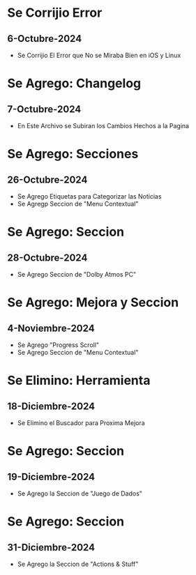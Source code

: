 # Se Corrijio Error 
## 6-Octubre-2024
- Se Corrijio El Error que No se Miraba Bien en iOS y Linux

# Se Agrego: Changelog
## 7-Octubre-2024
- En Este Archivo se Subiran los Cambios Hechos a la Pagina

# Se Agrego: Secciones
## 26-Octubre-2024
- Se Agrego Etiquetas para Categorizar las Noticias
- Se Agregp Seccion de "Menu Contextual"

# Se Agrego: Seccion
## 28-Octubre-2024
- Se Agrego Seccion de "Dolby Atmos PC"

# Se Agrego: Mejora y Seccion
## 4-Noviembre-2024
- Se Agrego "Progress Scroll"
- Se Agrego Seccion de "Menu Contextual"

# Se Elimino: Herramienta
## 18-Diciembre-2024
- Se Elimino el Buscador para Proxima Mejora

# Se Agrego: Seccion
## 19-Diciembre-2024
- Se Agrego la Seccion de "Juego de Dados"

# Se Agrego: Seccion
## 31-Diciembre-2024
- Se Agrego la Seccion de "Actions & Stuff"